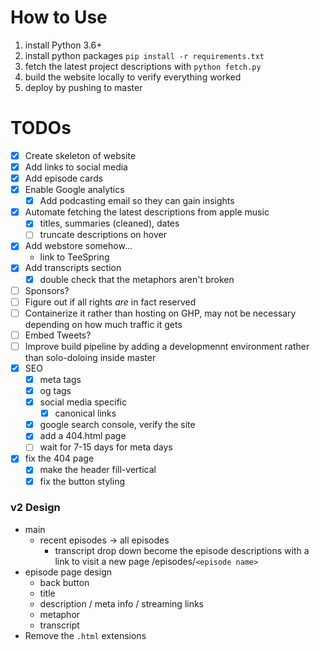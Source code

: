 # How to Use
1. install Python 3.6+
2. install python packages `pip install -r requirements.txt`
3. fetch the latest project descriptions with `python fetch.py`
4. build the website locally to verify everything worked
5. deploy by pushing to master

# TODOs

- [x] Create skeleton of website
- [x] Add links to social media
- [x] Add episode cards
- [x] Enable Google analytics
    - [x] Add podcasting email so they can gain insights
- [x] Automate fetching the latest descriptions from apple music
    - [x] titles, summaries (cleaned), dates
    - [ ] truncate descriptions on hover 
- [x] Add webstore somehow...
    - link to TeeSpring
- [x] Add transcripts section
    - [x] double check that the metaphors aren't broken
- [ ] Sponsors?
- [ ] Figure out if all rights _are_ in fact reserved
- [ ] Containerize it rather than hosting on GHP, may not be necessary depending on how much traffic it gets
- [ ] Embed Tweets?
- [ ] Improve build pipeline by adding a developmennt environment rather than solo-doloing inside master
- [x] SEO 
    - [x] meta tags
    - [x] og tags
    - [x] social media specific
        - [x] canonical links
    - [x] google search console, verify the site
    - [x] add a 404.html page
    - [ ] wait for 7-15 days for meta days
- [x] fix the 404 page
    - [x] make the header fill-vertical
    - [x] fix the button styling

### v2 Design 
- main 
    - recent episodes -> all episodes
        - transcript drop down become the episode descriptions with a link to visit a new page /episodes/`<episode name>`
- episode page design
    - back button
    - title
    - description / meta info / streaming links
    - metaphor 
    - transcript
- Remove the `.html` extensions


